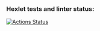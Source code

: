 ### Hexlet tests and linter status:
[![Actions Status](https://github.com/Alievb/frontend-project-44/actions/workflows/hexlet-check.yml/badge.svg)](https://github.com/Alievb/frontend-project-44/actions)